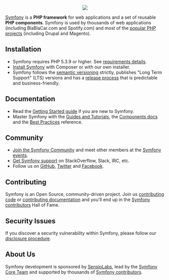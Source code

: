 <p align="center"><a href="https://symfony.com" target="_blank">
    <img src="http://symfony.com/logos/symfony_black_02.svg">
</a></p>

[Symfony][1] is a **PHP framework** for web applications and a set of reusable
**PHP components**. Symfony is used by thousands of web applications (including
BlaBlaCar.com and Spotify.com) and most of the [popular PHP projects][2] (including
Drupal and Magento).

Installation
------------

* Symfony requires PHP 5.3.9 or higher. See [requirements details][3].
* [Install Symfony][4] with Composer or with our own installer.
* Symfony follows the [semantic versioning][5] strictly, publishes "Long Term
Support" (LTS) versions and has a [release process][6] that is predictable and
business-friendly.

Documentation
-------------

* Read the [Getting Started guide][7] if you are new to Symfony.
* Master Symfony with the [Guides and Tutorials][8], the [Components docs][9]
  and the [Best Practices][10] reference.

Community
---------

* [Join the Symfony Community][11] and meet other members at the [Symfony events][12].
* [Get Symfony support][13] on StackOverflow, Slack, IRC, etc.
* Follow us on [GitHub][14], [Twitter][15] and [Facebook][16].

Contributing
------------

Symfony is an Open Source, community-driven project. Join us [contributing code][17]
or [contributing documentation][18] and you'll end up in the [Symfony contributors][19]
Hall of Fame.

Security Issues
---------------

If you discover a security vulnerability within Symfony, please follow our
[disclosure procedure][20].

About Us
--------

Symfony development is sponsored by [SensioLabs][21], lead by the
[Symfony Core Team][22] and supported by thousands of [Symfony contributors][19].

[1]: https://symfony.com
[2]: https://symfony.com/projects
[3]: https://symfony.com/doc/current/reference/requirements.html
[4]: https://symfony.com/doc/current/setup.html
[5]: http://semver.org
[6]: https://symfony.com/doc/current/contributing/community/releases.html
[7]: https://symfony.com/doc/current/page_creation.html
[8]: https://symfony.com/doc/current/index.html
[9]: https://symfony.com/doc/current/components/index.html
[10]: https://symfony.com/doc/current/best_practices/index.html
[11]: https://symfony.com/community
[12]: https://symfony.com/events/
[13]: https://symfony.com/support
[14]: https://github.com/symfony
[15]: https://twitter.com/symfony
[16]: https://www.facebook.com/SymfonyFramework/
[17]: https://symfony.com/doc/current/contributing/code/index.html
[18]: https://symfony.com/doc/current/contributing/documentation/index.html
[19]: https://symfony.com/contributors
[20]: https://symfony.com/security
[21]: https://sensiolabs.com
[22]: https://symfony.com/doc/current/contributing/code/core_team.html
